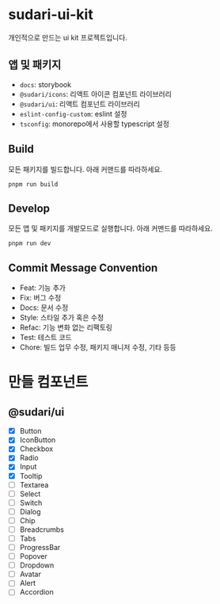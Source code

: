 # sudari-ui-kit
개인적으로 만드는 ui kit 프로젝트입니다.

## 앱 및 패키지
- `docs`: storybook
- `@sudari/icons`: 리액트 아이콘 컴포넌트 라이브러리
- `@sudari/ui`: 리액트 컴포넌트 라이브러리
- `eslint-config-custom`: eslint 설정
- `tsconfig`: monorepo에서 사용할 typescript 설정

## Build

모든 패키지를 빌드합니다.
아래 커맨드를 따라하세요.
```
pnpm run build
```

## Develop

모든 앱 및 패키지를 개발모드로 실행합니다.
아래 커맨드를 따라하세요.
```
pnpm run dev
```

## Commit Message Convention

- Feat: 기능 추가
- Fix: 버그 수정
- Docs: 문서 수정
- Style: 스타일 추가 혹은 수정
- Refac: 기능 변화 없는 리팩토링
- Test: 테스트 코드
- Chore: 빌드 업무 수정, 패키지 매니저 수정, 기타 등등

# 만들 컴포넌트

## @sudari/ui

- [x] Button
- [x] IconButton
- [x] Checkbox
- [x] Radio
- [x] Input
- [x] Tooltip
- [ ] Textarea
- [ ] Select
- [ ] Switch
- [ ] Dialog
- [ ] Chip
- [ ] Breadcrumbs
- [ ] Tabs
- [ ] ProgressBar
- [ ] Popover
- [ ] Dropdown
- [ ] Avatar
- [ ] Alert
- [ ] Accordion
